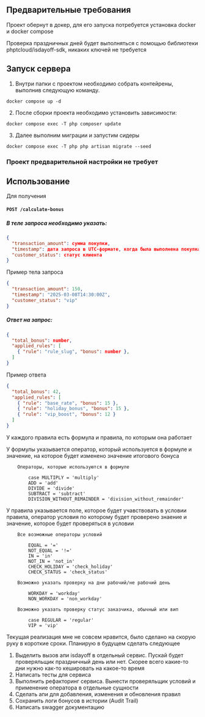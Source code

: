 ## Предварительные требования

Проект обернут в докер, для его запуска потребуется установка docker и docker compose

Проверка праздничных дней будет выполняться с помощью библиотеки phptcloud/isdayoff-sdk, никаких ключей не требуется

## Запуск сервера

1. Внутри папки с проектом необходимо собрать контейрены, выполнив следующую команду. 

```shell
docker compose up -d
```

2. После сборки проекта необходимо установить зависимости:

```shell
docker compose exec -T php composer update 
```
3. Далее выполним миграции и запустим сидеры

```shell
docker compose exec -T php php artisan migrate --seed
```

### Проект предварительной настройки не требует

## Использование

Для получения 

#### `POST /calculate-bonus`

##### В теле запроса необходимо указать:

```json
{
  "transaction_amount": сумма покупки,
  "timestamp": дата запроса в UTC-формате, когда была выполнена покупка в формате,
  "customer_status": статус клиента
}
```

Пример тела запроса

```json
{
  "transaction_amount": 150,
  "timestamp": "2025-03-08T14:30:00Z",
  "customer_status": "vip"
}
```

##### Ответ на запрос:

```json
{
  "total_bonus": number,
  "applied_rules": [
    { "rule": "rule_slug", "bonus": number },
  ]
}
```
Пример ответа
```json
{
  "total_bonus": 42,
  "applied_rules": [
    { "rule": "base_rate", "bonus": 15 },
    { "rule": "holiday_bonus", "bonus": 15 },
    { "rule": "vip_boost", "bonus": 12 }
  ]
}
```

У каждого правила есть формула и правила, по которым она работает 

У формулы указывается оператор, который используется в формуле и значение, на которое будет изменено значение итогового бонуса

```
    Операторы, которые используются в формуле
    
        case MULTIPLY = 'multiply'
        ADD = 'add'
        DIVIDE = 'divide'
        SUBTRACT = 'subtract'
        DIVISION_WITHOUT_REMAINDER = 'division_without_remainder'
```

У правила указывается поле, которое будет учавствовать в условии правила, оператор условия по которому будет проверено знаение и значение, которое будет проверяться в условии

```
    Все возможные операторы условий
    
        EQUAL = '='
        NOT_EQUAL = '!='
        IN = 'in'
        NOT_IN = 'not_in'
        CHECK_HOLIDAY = 'check_holiday'
        CHECK_STATUS = 'check_status'
     
    Возможно указать проверку на дни рабочий/не рабочий день
     
        WORKDAY = 'workday'
        NON_WORKDAY = 'non_workday'
    
    Возможно указать проверку статус заказчика, обычный или вип
    
        case REGULAR = 'regular'
        VIP = 'vip'
```

Текущая реализация мне не совсем нравится, было сделано на скорую руку в короткие сроки. Планирую в будущем сделать следующее

1. Выделить вызов апи isdayoff в отдельный сервис. Пускай будет проверяльщик праздничный день или нет. Скорее всего какие-то дни нужно как-то кешировать на какое-то время
2. Написать тесты для сервиса
3. Выполнить рефакторинг сервиса. Вынести проверяльщик условий и применение оператора в отдельные сущности
4. Сделать апи для добавления, изменения и обновления правил
5. Сохранить логи бонусов в истории (Audit Trail)
6. Написать swagger документацию

